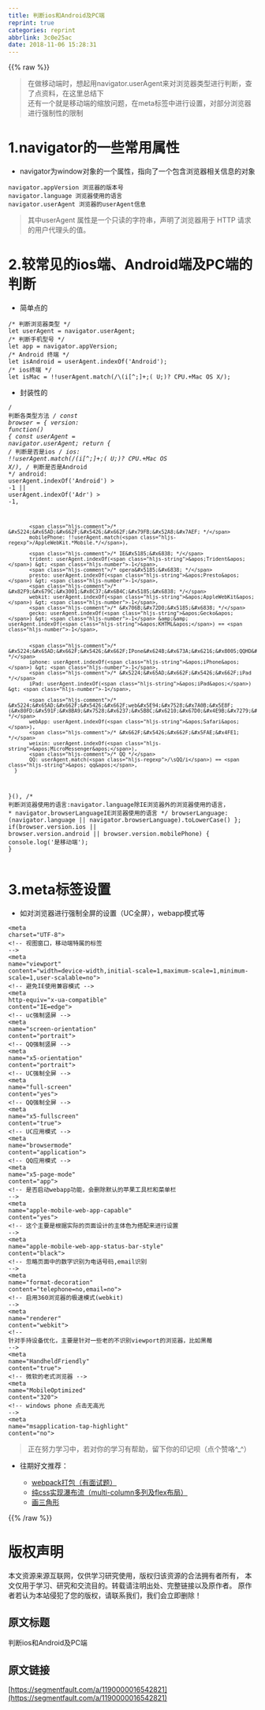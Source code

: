 ```yaml
---
title: 判断ios和Android及PC端
reprint: true
categories: reprint
abbrlink: 3c0e25ac
date: 2018-11-06 15:28:31
---
```


{{% raw %}}
<blockquote>&#x5728;&#x505A;&#x79FB;&#x52A8;&#x7AEF;&#x65F6;&#xFF0C;&#x60F3;&#x8D77;&#x7528;navigator.userAgent&#x6765;&#x5BF9;&#x6D4F;&#x89C8;&#x5668;&#x7C7B;&#x578B;&#x8FDB;&#x884C;&#x5224;&#x65AD;&#xFF0C;&#x67E5;&#x4E86;&#x70B9;&#x8D44;&#x6599;&#xFF0C;&#x5728;&#x8FD9;&#x91CC;&#x603B;&#x7ED3;&#x4E0B;<br>&#x8FD8;&#x6709;&#x4E00;&#x4E2A;&#x5C31;&#x662F;&#x79FB;&#x52A8;&#x7AEF;&#x7684;&#x7F29;&#x653E;&#x95EE;&#x9898;&#xFF0C;&#x5728;meta&#x6807;&#x7B7E;&#x4E2D;&#x8FDB;&#x884C;&#x8BBE;&#x7F6E;&#xFF0C;&#x5BF9;&#x90E8;&#x5206;&#x6D4F;&#x89C8;&#x5668;&#x8FDB;&#x884C;&#x5F3A;&#x5236;&#x6027;&#x7684;&#x9650;&#x5236;</blockquote><h1 id="articleHeader0">1.navigator&#x7684;&#x4E00;&#x4E9B;&#x5E38;&#x7528;&#x5C5E;&#x6027;</h1><ul><li>navigator&#x4E3A;window&#x5BF9;&#x8C61;&#x7684;&#x4E00;&#x4E2A;&#x5C5E;&#x6027;&#xFF0C;&#x6307;&#x5411;&#x4E86;&#x4E00;&#x4E2A;&#x5305;&#x542B;&#x6D4F;&#x89C8;&#x5668;&#x76F8;&#x5173;&#x4FE1;&#x606F;&#x7684;&#x5BF9;&#x8C61;</li></ul><div class="widget-codetool" style="display:none"><div class="widget-codetool--inner"><span class="selectCode code-tool" data-toggle="tooltip" data-placement="top" title="" data-original-title="&#x5168;&#x9009;"></span> <span type="button" class="copyCode code-tool" data-toggle="tooltip" data-placement="top" data-clipboard-text="navigator.appVersion &#x6D4F;&#x89C8;&#x5668;&#x7684;&#x7248;&#x672C;&#x53F7; 
navigator.language &#x6D4F;&#x89C8;&#x5668;&#x4F7F;&#x7528;&#x7684;&#x8BED;&#x8A00; 
navigator.userAgent &#x6D4F;&#x89C8;&#x5668;&#x7684;userAgent&#x4FE1;&#x606F;" title="" data-original-title="&#x590D;&#x5236;"></span> <span type="button" class="saveToNote code-tool" data-toggle="tooltip" data-placement="top" title="" data-original-title="&#x653E;&#x8FDB;&#x7B14;&#x8BB0;"></span></div></div><pre class="hljs stylus"><code>navigator<span class="hljs-selector-class">.appVersion</span> &#x6D4F;&#x89C8;&#x5668;&#x7684;&#x7248;&#x672C;&#x53F7; 
navigator<span class="hljs-selector-class">.language</span> &#x6D4F;&#x89C8;&#x5668;&#x4F7F;&#x7528;&#x7684;&#x8BED;&#x8A00; 
navigator<span class="hljs-selector-class">.userAgent</span> &#x6D4F;&#x89C8;&#x5668;&#x7684;userAgent&#x4FE1;&#x606F;</code></pre><blockquote>&#x5176;&#x4E2D;userAgent &#x5C5E;&#x6027;&#x662F;&#x4E00;&#x4E2A;&#x53EA;&#x8BFB;&#x7684;&#x5B57;&#x7B26;&#x4E32;&#xFF0C;&#x58F0;&#x660E;&#x4E86;&#x6D4F;&#x89C8;&#x5668;&#x7528;&#x4E8E; HTTP &#x8BF7;&#x6C42;&#x7684;&#x7528;&#x6237;&#x4EE3;&#x7406;&#x5934;&#x7684;&#x503C;&#x3002;</blockquote><h1 id="articleHeader1">2.&#x8F83;&#x5E38;&#x89C1;&#x7684;ios&#x7AEF;&#x3001;Android&#x7AEF;&#x53CA;PC&#x7AEF;&#x7684;&#x5224;&#x65AD;</h1><ul><li>&#x7B80;&#x5355;&#x70B9;&#x7684;</li></ul><div class="widget-codetool" style="display:none"><div class="widget-codetool--inner"><span class="selectCode code-tool" data-toggle="tooltip" data-placement="top" title="" data-original-title="&#x5168;&#x9009;"></span> <span type="button" class="copyCode code-tool" data-toggle="tooltip" data-placement="top" data-clipboard-text="/* &#x5224;&#x65AD;&#x6D4F;&#x89C8;&#x5668;&#x7C7B;&#x578B; */
let userAgent = navigator.userAgent;
/* &#x5224;&#x65AD;&#x624B;&#x673A;&#x578B;&#x53F7; */
let app = navigator.appVersion;
/* Android &#x7EC8;&#x7AEF; */
let isAndroid = userAgent.indexOf(&apos;Android&apos;);
/* ios&#x7EC8;&#x7AEF; */
let isMac = !!userAgent.match(/\(i[^;]+;( U;)? CPU.+Mac OS X/);" title="" data-original-title="&#x590D;&#x5236;"></span> <span type="button" class="saveToNote code-tool" data-toggle="tooltip" data-placement="top" title="" data-original-title="&#x653E;&#x8FDB;&#x7B14;&#x8BB0;"></span></div></div><pre class="hljs nix"><code><span class="hljs-comment">/* &#x5224;&#x65AD;&#x6D4F;&#x89C8;&#x5668;&#x7C7B;&#x578B; */</span>
<span class="hljs-keyword">let</span> <span class="hljs-attr">userAgent</span> = navigator.userAgent;
<span class="hljs-comment">/* &#x5224;&#x65AD;&#x624B;&#x673A;&#x578B;&#x53F7; */</span>
<span class="hljs-keyword">let</span> <span class="hljs-attr">app</span> = navigator.appVersion;
<span class="hljs-comment">/* Android &#x7EC8;&#x7AEF; */</span>
<span class="hljs-keyword">let</span> <span class="hljs-attr">isAndroid</span> = userAgent.indexOf(&apos;Android&apos;);
<span class="hljs-comment">/* ios&#x7EC8;&#x7AEF; */</span>
<span class="hljs-keyword">let</span> <span class="hljs-attr">isMac</span> = !!userAgent.match(/\(i[^;]+;( U;)? CPU.+Mac OS X/);</code></pre><ul><li>&#x5C01;&#x88C5;&#x6027;&#x7684;</li></ul><div class="widget-codetool" style="display:none"><div class="widget-codetool--inner"><span class="selectCode code-tool" data-toggle="tooltip" data-placement="top" title="" data-original-title="&#x5168;&#x9009;"></span> <span type="button" class="copyCode code-tool" data-toggle="tooltip" data-placement="top" data-clipboard-text="/* &#x5224;&#x65AD;&#x5404;&#x7C7B;&#x578B;&#x65B9;&#x6CD5; */
const browser = {
   version: function() {
       const userAgent = navigator.userAgent;
       return {
           /* &#x5224;&#x65AD;&#x662F;&#x5426;&#x662F;ios */
           ios: !!userAgent.match(/\(i[^;]+;( U;)? CPU.+Mac OS X/),
           /* &#x5224;&#x65AD;&#x662F;&#x5426;&#x662F;Android */
           android: userAgent.indexOf(&apos;Android&apos;) &gt; -1 || userAgent.indexOf(&apos;Adr&apos;) &gt; -1,

           /* &#x5224;&#x65AD;&#x662F;&#x5426;&#x662F;&#x79FB;&#x52A8;&#x7AEF; */
           mobilePhone: !!userAgent.match(/AppleWebKit.*Mobile.*/),

           /* IE&#x5185;&#x6838; */
           trident: userAgent.indexOf(&apos;Trident&apos;) &gt; -1,
           /* opera&#x5185;&#x6838; */
           presto: userAgent.indexOf(&apos;Presto&apos;) &gt; -1,
           /* &#x82F9;&#x679C;&#x3001;&#x8C37;&#x6B4C;&#x5185;&#x6838; */
           webkit: userAgent.indexOf(&apos;AppleWebKit&apos;) &gt; -1,
           /* &#x706B;&#x72D0;&#x5185;&#x6838; */
           gecko: userAgent.indexOf(&apos;Gecko&apos;) &gt; -1 &amp;&amp; userAgent.indexOf(&apos;KHTML&apos;) == -1,


           /* &#x5224;&#x65AD;&#x662F;&#x5426;&#x662F;IPone&#x624B;&#x673A;&#x6216;&#x8005;QQHD&#x6D4F;&#x89C8;&#x5668; */
           iphone: userAgent.indexOf(&apos;iPhone&apos;) &gt; -1,
           /* &#x5224;&#x65AD;&#x662F;&#x5426;&#x662F;iPad */
           iPad: userAgent.indexOf(&apos;iPad&apos;) &gt; -1,

           /* &#x5224;&#x65AD;&#x662F;&#x5426;&#x662F;web&#x5E94;&#x7528;&#x7A0B;&#x5E8F;(&#x80FD;&#x591F;&#x8BA9;&#x7528;&#x6237;&#x5B8C;&#x6210;&#x67D0;&#x4E9B;&#x7279;&#x5B9A;&#x4EFB;&#x52A1;&#x7684;&#x7F51;&#x7AD9;)&#xFF0C;&#x6CA1;&#x6709;&#x5934;&#x90E8;&#x548C;&#x5E95;&#x90E8; */
           webApp: userAgent.indexOf(&apos;Safari&apos;),
           /* &#x662F;&#x5426;&#x662F;&#x5FAE;&#x4FE1; */
           weixin: userAgent.indexOf(&apos;MicroMessenger&apos;),
           /* QQ */
           QQ: userAgent.match(/\sQQ/i) == &apos; qq&apos;,
      }
   }(),
   /* &#x5224;&#x65AD;&#x6D4F;&#x89C8;&#x5668;&#x4F7F;&#x7528;&#x7684;&#x8BED;&#x8A00;:navigator.language&#x9664;IE&#x6D4F;&#x89C8;&#x5668;&#x5916;&#x7684;&#x6D4F;&#x89C8;&#x5668;&#x4F7F;&#x7528;&#x7684;&#x8BED;&#x8A00;&#xFF0C; 
    * navigator.browserLanguageIE&#x6D4F;&#x89C8;&#x5668;&#x4F7F;&#x7528;&#x7684;&#x8BED;&#x8A00; 
    */
   browserLanguage: (navigator.language || navigator.browserLanguage).toLowerCase()
};
if(browser.version.ios || browser.version.android || browser.version.mobilePhone) {
  console.log(&apos;&#x662F;&#x79FB;&#x52A8;&#x7AEF;&apos;);
}" title="" data-original-title="&#x590D;&#x5236;"></span> <span type="button" class="saveToNote code-tool" data-toggle="tooltip" data-placement="top" title="" data-original-title="&#x653E;&#x8FDB;&#x7B14;&#x8BB0;"></span></div></div><pre class="hljs javascript"><code><span class="hljs-comment">/* &#x5224;&#x65AD;&#x5404;&#x7C7B;&#x578B;&#x65B9;&#x6CD5; */</span>
<span class="hljs-keyword">const</span> browser = {
   <span class="hljs-attr">version</span>: <span class="hljs-function"><span class="hljs-keyword">function</span>(<span class="hljs-params"></span>) </span>{
       <span class="hljs-keyword">const</span> userAgent = navigator.userAgent;
       <span class="hljs-keyword">return</span> {
           <span class="hljs-comment">/* &#x5224;&#x65AD;&#x662F;&#x5426;&#x662F;ios */</span>
           ios: !!userAgent.match(<span class="hljs-regexp">/\(i[^;]+;( U;)? CPU.+Mac OS X/</span>),
           <span class="hljs-comment">/* &#x5224;&#x65AD;&#x662F;&#x5426;&#x662F;Android */</span>
           android: userAgent.indexOf(<span class="hljs-string">&apos;Android&apos;</span>) &gt; <span class="hljs-number">-1</span> || userAgent.indexOf(<span class="hljs-string">&apos;Adr&apos;</span>) &gt; <span class="hljs-number">-1</span>,

           <span class="hljs-comment">/* &#x5224;&#x65AD;&#x662F;&#x5426;&#x662F;&#x79FB;&#x52A8;&#x7AEF; */</span>
           mobilePhone: !!userAgent.match(<span class="hljs-regexp">/AppleWebKit.*Mobile.*/</span>),

           <span class="hljs-comment">/* IE&#x5185;&#x6838; */</span>
           trident: userAgent.indexOf(<span class="hljs-string">&apos;Trident&apos;</span>) &gt; <span class="hljs-number">-1</span>,
           <span class="hljs-comment">/* opera&#x5185;&#x6838; */</span>
           presto: userAgent.indexOf(<span class="hljs-string">&apos;Presto&apos;</span>) &gt; <span class="hljs-number">-1</span>,
           <span class="hljs-comment">/* &#x82F9;&#x679C;&#x3001;&#x8C37;&#x6B4C;&#x5185;&#x6838; */</span>
           webkit: userAgent.indexOf(<span class="hljs-string">&apos;AppleWebKit&apos;</span>) &gt; <span class="hljs-number">-1</span>,
           <span class="hljs-comment">/* &#x706B;&#x72D0;&#x5185;&#x6838; */</span>
           gecko: userAgent.indexOf(<span class="hljs-string">&apos;Gecko&apos;</span>) &gt; <span class="hljs-number">-1</span> &amp;&amp; userAgent.indexOf(<span class="hljs-string">&apos;KHTML&apos;</span>) == <span class="hljs-number">-1</span>,


           <span class="hljs-comment">/* &#x5224;&#x65AD;&#x662F;&#x5426;&#x662F;IPone&#x624B;&#x673A;&#x6216;&#x8005;QQHD&#x6D4F;&#x89C8;&#x5668; */</span>
           iphone: userAgent.indexOf(<span class="hljs-string">&apos;iPhone&apos;</span>) &gt; <span class="hljs-number">-1</span>,
           <span class="hljs-comment">/* &#x5224;&#x65AD;&#x662F;&#x5426;&#x662F;iPad */</span>
           iPad: userAgent.indexOf(<span class="hljs-string">&apos;iPad&apos;</span>) &gt; <span class="hljs-number">-1</span>,

           <span class="hljs-comment">/* &#x5224;&#x65AD;&#x662F;&#x5426;&#x662F;web&#x5E94;&#x7528;&#x7A0B;&#x5E8F;(&#x80FD;&#x591F;&#x8BA9;&#x7528;&#x6237;&#x5B8C;&#x6210;&#x67D0;&#x4E9B;&#x7279;&#x5B9A;&#x4EFB;&#x52A1;&#x7684;&#x7F51;&#x7AD9;)&#xFF0C;&#x6CA1;&#x6709;&#x5934;&#x90E8;&#x548C;&#x5E95;&#x90E8; */</span>
           webApp: userAgent.indexOf(<span class="hljs-string">&apos;Safari&apos;</span>),
           <span class="hljs-comment">/* &#x662F;&#x5426;&#x662F;&#x5FAE;&#x4FE1; */</span>
           weixin: userAgent.indexOf(<span class="hljs-string">&apos;MicroMessenger&apos;</span>),
           <span class="hljs-comment">/* QQ */</span>
           QQ: userAgent.match(<span class="hljs-regexp">/\sQQ/i</span>) == <span class="hljs-string">&apos; qq&apos;</span>,
      }
   }(),
   <span class="hljs-comment">/* &#x5224;&#x65AD;&#x6D4F;&#x89C8;&#x5668;&#x4F7F;&#x7528;&#x7684;&#x8BED;&#x8A00;:navigator.language&#x9664;IE&#x6D4F;&#x89C8;&#x5668;&#x5916;&#x7684;&#x6D4F;&#x89C8;&#x5668;&#x4F7F;&#x7528;&#x7684;&#x8BED;&#x8A00;&#xFF0C; 
    * navigator.browserLanguageIE&#x6D4F;&#x89C8;&#x5668;&#x4F7F;&#x7528;&#x7684;&#x8BED;&#x8A00; 
    */</span>
   browserLanguage: (navigator.language || navigator.browserLanguage).toLowerCase()
};
<span class="hljs-keyword">if</span>(browser.version.ios || browser.version.android || browser.version.mobilePhone) {
  <span class="hljs-built_in">console</span>.log(<span class="hljs-string">&apos;&#x662F;&#x79FB;&#x52A8;&#x7AEF;&apos;</span>);
}</code></pre><h1 id="articleHeader2">3.meta&#x6807;&#x7B7E;&#x8BBE;&#x7F6E;</h1><ul><li>&#x5982;&#x5BF9;&#x6D4F;&#x89C8;&#x5668;&#x8FDB;&#x884C;&#x5F3A;&#x5236;&#x5168;&#x5C4F;&#x7684;&#x8BBE;&#x7F6E;&#xFF08;UC&#x5168;&#x5C4F;&#xFF09;&#xFF0C;webapp&#x6A21;&#x5F0F;&#x7B49;</li></ul><div class="widget-codetool" style="display:none"><div class="widget-codetool--inner"><span class="selectCode code-tool" data-toggle="tooltip" data-placement="top" title="" data-original-title="&#x5168;&#x9009;"></span> <span type="button" class="copyCode code-tool" data-toggle="tooltip" data-placement="top" data-clipboard-text="&lt;meta charset=&quot;UTF-8&quot;&gt;
&lt;!-- &#x89C6;&#x56FE;&#x7A97;&#x53E3;&#xFF0C;&#x79FB;&#x52A8;&#x7AEF;&#x7279;&#x5C5E;&#x7684;&#x6807;&#x7B7E; --&gt;
&lt;meta name=&quot;viewport&quot; content=&quot;width=device-width,initial-scale=1,maximum-scale=1,minimum-scale=1,user-scalable=no&quot;&gt;
&lt;!-- &#x907F;&#x514D;IE&#x4F7F;&#x7528;&#x517C;&#x5BB9;&#x6A21;&#x5F0F; --&gt;
&lt;meta http-equiv=&quot;x-ua-compatible&quot; content=&quot;IE=edge&quot;&gt;
&lt;!-- uc&#x5F3A;&#x5236;&#x7AD6;&#x5C4F; --&gt;
&lt;meta name=&quot;screen-orientation&quot; content=&quot;portrait&quot;&gt;
&lt;!-- QQ&#x5F3A;&#x5236;&#x7AD6;&#x5C4F; --&gt;
&lt;meta name=&quot;x5-orientation&quot; content=&quot;portrait&quot;&gt;
&lt;!--&#xA0;UC&#x5F3A;&#x5236;&#x5168;&#x5C4F; --&gt;
&lt;meta name=&quot;full-screen&quot; content=&quot;yes&quot;&gt;
&lt;!--&#xA0;QQ&#x5F3A;&#x5236;&#x5168;&#x5C4F; --&gt;
&lt;meta name=&quot;x5-fullscreen&quot; content=&quot;true&quot;&gt;
&lt;!--&#xA0;UC&#x5E94;&#x7528;&#x6A21;&#x5F0F; --&gt;
&lt;meta name=&quot;browsermode&quot; content=&quot;application&quot;&gt;
&lt;!--&#xA0;QQ&#x5E94;&#x7528;&#x6A21;&#x5F0F; --&gt;
&lt;meta name=&quot;x5-page-mode&quot; content=&quot;app&quot;&gt;
&lt;!--&#xA0;&#x662F;&#x5426;&#x542F;&#x52A8;webapp&#x529F;&#x80FD;&#xFF0C;&#x4F1A;&#x5220;&#x9664;&#x9ED8;&#x8BA4;&#x7684;&#x82F9;&#x679C;&#x5DE5;&#x5177;&#x680F;&#x548C;&#x83DC;&#x5355;&#x680F; --&gt;
&lt;meta name=&quot;apple-mobile-web-app-capable&quot; content=&quot;yes&quot;&gt;
&lt;!--&#xA0;&#x8FD9;&#x4E2A;&#x4E3B;&#x8981;&#x662F;&#x6839;&#x636E;&#x5B9E;&#x9645;&#x7684;&#x9875;&#x9762;&#x8BBE;&#x8BA1;&#x7684;&#x4E3B;&#x4F53;&#x8272;&#x4E3A;&#x642D;&#x914D;&#x6765;&#x8FDB;&#x884C;&#x8BBE;&#x7F6E; --&gt;
&lt;meta name=&quot;apple-mobile-web-app-status-bar-style&quot; content=&quot;black&quot;&gt;
&lt;!--&#xA0;&#x5FFD;&#x7565;&#x9875;&#x9762;&#x4E2D;&#x7684;&#x6570;&#x5B57;&#x8BC6;&#x522B;&#x4E3A;&#x7535;&#x8BDD;&#x53F7;&#x7801;,email&#x8BC6;&#x522B; --&gt;
&lt;meta name=&quot;format-decoration&quot; content=&quot;telephone=no,email=no&quot;&gt;
&lt;!-- &#x542F;&#x7528;360&#x6D4F;&#x89C8;&#x5668;&#x7684;&#x6781;&#x901F;&#x6A21;&#x5F0F;(webkit) --&gt;
&lt;meta name=&quot;renderer&quot; content=&quot;webkit&quot;&gt;
&lt;!-- &#x9488;&#x5BF9;&#x624B;&#x6301;&#x8BBE;&#x5907;&#x4F18;&#x5316;&#xFF0C;&#x4E3B;&#x8981;&#x662F;&#x9488;&#x5BF9;&#x4E00;&#x4E9B;&#x8001;&#x7684;&#x4E0D;&#x8BC6;&#x522B;viewport&#x7684;&#x6D4F;&#x89C8;&#x5668;&#xFF0C;&#x6BD4;&#x5982;&#x9ED1;&#x8393; --&gt;
&lt;meta name=&quot;HandheldFriendly&quot; content=&quot;true&quot;&gt;
&lt;!--&#xA0;&#x5FAE;&#x8F6F;&#x7684;&#x8001;&#x5F0F;&#x6D4F;&#x89C8;&#x5668; --&gt;
&lt;meta name=&quot;MobileOptimized&quot; content=&quot;320&quot;&gt;
&lt;!-- windows phone &#x70B9;&#x51FB;&#x65E0;&#x9AD8;&#x5149; --&gt;
&lt;meta name=&quot;msapplication-tap-highlight&quot; content=&quot;no&quot;&gt;" title="" data-original-title="&#x590D;&#x5236;"></span> <span type="button" class="saveToNote code-tool" data-toggle="tooltip" data-placement="top" title="" data-original-title="&#x653E;&#x8FDB;&#x7B14;&#x8BB0;"></span></div></div><pre class="hljs xml"><code><span class="hljs-tag">&lt;<span class="hljs-name">meta</span> <span class="hljs-attr">charset</span>=<span class="hljs-string">&quot;UTF-8&quot;</span>&gt;</span>
<span class="hljs-comment">&lt;!-- &#x89C6;&#x56FE;&#x7A97;&#x53E3;&#xFF0C;&#x79FB;&#x52A8;&#x7AEF;&#x7279;&#x5C5E;&#x7684;&#x6807;&#x7B7E; --&gt;</span>
<span class="hljs-tag">&lt;<span class="hljs-name">meta</span> <span class="hljs-attr">name</span>=<span class="hljs-string">&quot;viewport&quot;</span> <span class="hljs-attr">content</span>=<span class="hljs-string">&quot;width=device-width,initial-scale=1,maximum-scale=1,minimum-scale=1,user-scalable=no&quot;</span>&gt;</span>
<span class="hljs-comment">&lt;!-- &#x907F;&#x514D;IE&#x4F7F;&#x7528;&#x517C;&#x5BB9;&#x6A21;&#x5F0F; --&gt;</span>
<span class="hljs-tag">&lt;<span class="hljs-name">meta</span> <span class="hljs-attr">http-equiv</span>=<span class="hljs-string">&quot;x-ua-compatible&quot;</span> <span class="hljs-attr">content</span>=<span class="hljs-string">&quot;IE=edge&quot;</span>&gt;</span>
<span class="hljs-comment">&lt;!-- uc&#x5F3A;&#x5236;&#x7AD6;&#x5C4F; --&gt;</span>
<span class="hljs-tag">&lt;<span class="hljs-name">meta</span> <span class="hljs-attr">name</span>=<span class="hljs-string">&quot;screen-orientation&quot;</span> <span class="hljs-attr">content</span>=<span class="hljs-string">&quot;portrait&quot;</span>&gt;</span>
<span class="hljs-comment">&lt;!-- QQ&#x5F3A;&#x5236;&#x7AD6;&#x5C4F; --&gt;</span>
<span class="hljs-tag">&lt;<span class="hljs-name">meta</span> <span class="hljs-attr">name</span>=<span class="hljs-string">&quot;x5-orientation&quot;</span> <span class="hljs-attr">content</span>=<span class="hljs-string">&quot;portrait&quot;</span>&gt;</span>
<span class="hljs-comment">&lt;!--&#xA0;UC&#x5F3A;&#x5236;&#x5168;&#x5C4F; --&gt;</span>
<span class="hljs-tag">&lt;<span class="hljs-name">meta</span> <span class="hljs-attr">name</span>=<span class="hljs-string">&quot;full-screen&quot;</span> <span class="hljs-attr">content</span>=<span class="hljs-string">&quot;yes&quot;</span>&gt;</span>
<span class="hljs-comment">&lt;!--&#xA0;QQ&#x5F3A;&#x5236;&#x5168;&#x5C4F; --&gt;</span>
<span class="hljs-tag">&lt;<span class="hljs-name">meta</span> <span class="hljs-attr">name</span>=<span class="hljs-string">&quot;x5-fullscreen&quot;</span> <span class="hljs-attr">content</span>=<span class="hljs-string">&quot;true&quot;</span>&gt;</span>
<span class="hljs-comment">&lt;!--&#xA0;UC&#x5E94;&#x7528;&#x6A21;&#x5F0F; --&gt;</span>
<span class="hljs-tag">&lt;<span class="hljs-name">meta</span> <span class="hljs-attr">name</span>=<span class="hljs-string">&quot;browsermode&quot;</span> <span class="hljs-attr">content</span>=<span class="hljs-string">&quot;application&quot;</span>&gt;</span>
<span class="hljs-comment">&lt;!--&#xA0;QQ&#x5E94;&#x7528;&#x6A21;&#x5F0F; --&gt;</span>
<span class="hljs-tag">&lt;<span class="hljs-name">meta</span> <span class="hljs-attr">name</span>=<span class="hljs-string">&quot;x5-page-mode&quot;</span> <span class="hljs-attr">content</span>=<span class="hljs-string">&quot;app&quot;</span>&gt;</span>
<span class="hljs-comment">&lt;!--&#xA0;&#x662F;&#x5426;&#x542F;&#x52A8;webapp&#x529F;&#x80FD;&#xFF0C;&#x4F1A;&#x5220;&#x9664;&#x9ED8;&#x8BA4;&#x7684;&#x82F9;&#x679C;&#x5DE5;&#x5177;&#x680F;&#x548C;&#x83DC;&#x5355;&#x680F; --&gt;</span>
<span class="hljs-tag">&lt;<span class="hljs-name">meta</span> <span class="hljs-attr">name</span>=<span class="hljs-string">&quot;apple-mobile-web-app-capable&quot;</span> <span class="hljs-attr">content</span>=<span class="hljs-string">&quot;yes&quot;</span>&gt;</span>
<span class="hljs-comment">&lt;!--&#xA0;&#x8FD9;&#x4E2A;&#x4E3B;&#x8981;&#x662F;&#x6839;&#x636E;&#x5B9E;&#x9645;&#x7684;&#x9875;&#x9762;&#x8BBE;&#x8BA1;&#x7684;&#x4E3B;&#x4F53;&#x8272;&#x4E3A;&#x642D;&#x914D;&#x6765;&#x8FDB;&#x884C;&#x8BBE;&#x7F6E; --&gt;</span>
<span class="hljs-tag">&lt;<span class="hljs-name">meta</span> <span class="hljs-attr">name</span>=<span class="hljs-string">&quot;apple-mobile-web-app-status-bar-style&quot;</span> <span class="hljs-attr">content</span>=<span class="hljs-string">&quot;black&quot;</span>&gt;</span>
<span class="hljs-comment">&lt;!--&#xA0;&#x5FFD;&#x7565;&#x9875;&#x9762;&#x4E2D;&#x7684;&#x6570;&#x5B57;&#x8BC6;&#x522B;&#x4E3A;&#x7535;&#x8BDD;&#x53F7;&#x7801;,email&#x8BC6;&#x522B; --&gt;</span>
<span class="hljs-tag">&lt;<span class="hljs-name">meta</span> <span class="hljs-attr">name</span>=<span class="hljs-string">&quot;format-decoration&quot;</span> <span class="hljs-attr">content</span>=<span class="hljs-string">&quot;telephone=no,email=no&quot;</span>&gt;</span>
<span class="hljs-comment">&lt;!-- &#x542F;&#x7528;360&#x6D4F;&#x89C8;&#x5668;&#x7684;&#x6781;&#x901F;&#x6A21;&#x5F0F;(webkit) --&gt;</span>
<span class="hljs-tag">&lt;<span class="hljs-name">meta</span> <span class="hljs-attr">name</span>=<span class="hljs-string">&quot;renderer&quot;</span> <span class="hljs-attr">content</span>=<span class="hljs-string">&quot;webkit&quot;</span>&gt;</span>
<span class="hljs-comment">&lt;!-- &#x9488;&#x5BF9;&#x624B;&#x6301;&#x8BBE;&#x5907;&#x4F18;&#x5316;&#xFF0C;&#x4E3B;&#x8981;&#x662F;&#x9488;&#x5BF9;&#x4E00;&#x4E9B;&#x8001;&#x7684;&#x4E0D;&#x8BC6;&#x522B;viewport&#x7684;&#x6D4F;&#x89C8;&#x5668;&#xFF0C;&#x6BD4;&#x5982;&#x9ED1;&#x8393; --&gt;</span>
<span class="hljs-tag">&lt;<span class="hljs-name">meta</span> <span class="hljs-attr">name</span>=<span class="hljs-string">&quot;HandheldFriendly&quot;</span> <span class="hljs-attr">content</span>=<span class="hljs-string">&quot;true&quot;</span>&gt;</span>
<span class="hljs-comment">&lt;!--&#xA0;&#x5FAE;&#x8F6F;&#x7684;&#x8001;&#x5F0F;&#x6D4F;&#x89C8;&#x5668; --&gt;</span>
<span class="hljs-tag">&lt;<span class="hljs-name">meta</span> <span class="hljs-attr">name</span>=<span class="hljs-string">&quot;MobileOptimized&quot;</span> <span class="hljs-attr">content</span>=<span class="hljs-string">&quot;320&quot;</span>&gt;</span>
<span class="hljs-comment">&lt;!-- windows phone &#x70B9;&#x51FB;&#x65E0;&#x9AD8;&#x5149; --&gt;</span>
<span class="hljs-tag">&lt;<span class="hljs-name">meta</span> <span class="hljs-attr">name</span>=<span class="hljs-string">&quot;msapplication-tap-highlight&quot;</span> <span class="hljs-attr">content</span>=<span class="hljs-string">&quot;no&quot;</span>&gt;</span></code></pre><blockquote>&#x6B63;&#x5728;&#x52AA;&#x529B;&#x5B66;&#x4E60;&#x4E2D;&#xFF0C;&#x82E5;&#x5BF9;&#x4F60;&#x7684;&#x5B66;&#x4E60;&#x6709;&#x5E2E;&#x52A9;&#xFF0C;&#x7559;&#x4E0B;&#x4F60;&#x7684;&#x5370;&#x8BB0;&#x5457;&#xFF08;&#x70B9;&#x4E2A;&#x8D5E;&#x54AF;^_^&#xFF09;</blockquote><ul><li><p>&#x5F80;&#x671F;&#x597D;&#x6587;&#x63A8;&#x8350;&#xFF1A;</p><ul><li><a href="https://segmentfault.com/a/1190000016068450">webpack&#x6253;&#x5305;&#xFF08;&#x6709;&#x9762;&#x8BD5;&#x9898;&#xFF09;</a></li><li><a href="https://segmentfault.com/a/1190000016255824" target="_blank">&#x7EAF;css&#x5B9E;&#x73B0;&#x7011;&#x5E03;&#x6D41;&#xFF08;multi-column&#x591A;&#x5217;&#x53CA;flex&#x5E03;&#x5C40;&#xFF09;</a></li><li><a href="https://segmentfault.com/a/1190000016082968">&#x753B;&#x4E09;&#x89D2;&#x5F62;</a></li></ul></li></ul>
{{% /raw %}}

# 版权声明
本文资源来源互联网，仅供学习研究使用，版权归该资源的合法拥有者所有，
本文仅用于学习、研究和交流目的。转载请注明出处、完整链接以及原作者。
原作者若认为本站侵犯了您的版权，请联系我们，我们会立即删除！

## 原文标题
判断ios和Android及PC端

## 原文链接
[https://segmentfault.com/a/1190000016542821](https://segmentfault.com/a/1190000016542821)

